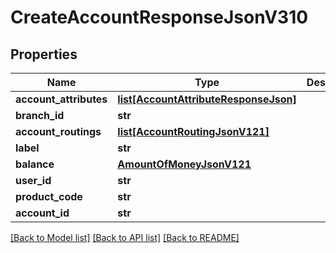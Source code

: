 # CreateAccountResponseJsonV310

## Properties
Name | Type | Description | Notes
------------ | ------------- | ------------- | -------------
**account_attributes** | [**list[AccountAttributeResponseJson]**](AccountAttributeResponseJson.md) |  | 
**branch_id** | **str** |  | 
**account_routings** | [**list[AccountRoutingJsonV121]**](AccountRoutingJsonV121.md) |  | 
**label** | **str** |  | 
**balance** | [**AmountOfMoneyJsonV121**](AmountOfMoneyJsonV121.md) |  | 
**user_id** | **str** |  | 
**product_code** | **str** |  | 
**account_id** | **str** |  | 

[[Back to Model list]](../README.md#documentation-for-models) [[Back to API list]](../README.md#documentation-for-api-endpoints) [[Back to README]](../README.md)


